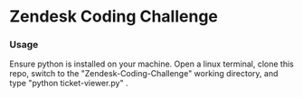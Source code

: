 # Zendesk Coding Challenge

### Usage
Ensure python is installed on your machine. Open a linux terminal, clone this repo, switch to the "Zendesk-Coding-Challenge" working directory, and type "python ticket-viewer.py" .
